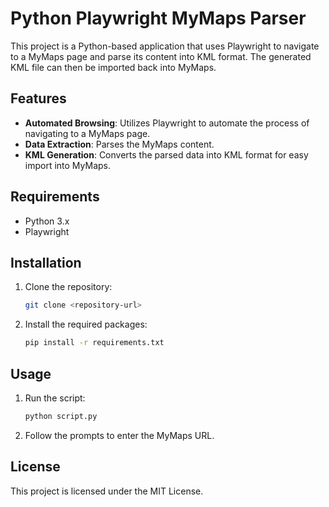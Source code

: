 # Python Playwright MyMaps Parser

This project is a Python-based application that uses Playwright to navigate to a MyMaps page and parse its content into KML format. The generated KML file can then be imported back into MyMaps.

## Features

- **Automated Browsing**: Utilizes Playwright to automate the process of navigating to a MyMaps page.
- **Data Extraction**: Parses the MyMaps content.
- **KML Generation**: Converts the parsed data into KML format for easy import into MyMaps.

## Requirements

- Python 3.x
- Playwright

## Installation

1. Clone the repository:
    ```sh
    git clone <repository-url>
    ```
2. Install the required packages:
    ```sh
    pip install -r requirements.txt
    ```

## Usage

1. Run the script:
    ```sh
    python script.py
    ```
2. Follow the prompts to enter the MyMaps URL.

## License

This project is licensed under the MIT License.